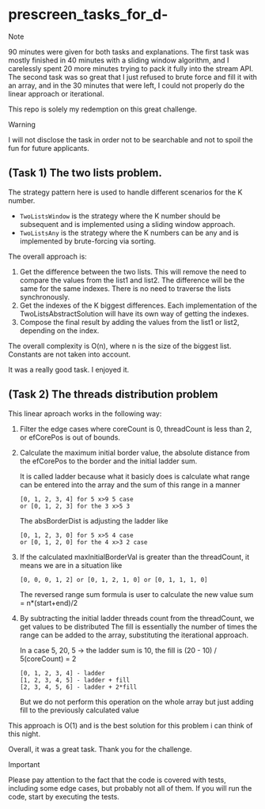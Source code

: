 # prescreen_tasks_for_d-

> [!NOTE]
> 90 minutes were given for both tasks and explanations.
> The first task was mostly finished in 40 minutes with a sliding window algorithm, and I carelessly spent 20 more minutes trying to pack it fully into the stream API.
> The second task was so great that I just refused to brute force and fill it with an array, and in the 30 minutes that were left, I could not properly do the linear approach or iterational.
>
> This repo is solely my redemption on this great challenge.

> [!WARNING]
> I will not disclose the task in order not to be searchable and not to spoil the fun for future applicants.

## (Task 1) The two lists problem.

The strategy pattern here is used to handle different scenarios for the K number. 

- `TwoListsWindow` is the strategy where the K number should be subsequent and is implemented using a sliding window approach.
- `TwoListsAny` is the strategy where the K numbers can be any and is implemented by brute-forcing via sorting.

 The overall approach is:
 1. Get the difference between the two lists.
      This will remove the need to compare the values from the list1 and list2.
      The difference will be the same for the same indexes. There is no need to traverse the lists synchronously.
 2. Get the indexes of the K biggest differences.
      Each implementation of the TwoListsAbstractSolution will have its own way of getting the indexes.
 4. Compose the final result by adding the values from the list1 or list2, depending on the index.
 
 The overall complexity is O(n), where n is the size of the biggest list. Constants are not taken into account.
 
 It was a really good task. I enjoyed it.

## (Task 2) The threads distribution problem
 This linear aproach works in the following way:
 
 1. Filter the edge cases where coreCount is 0, threadCount is less than 2, or efCorePos is out of bounds.
 
 2. Calculate the maximum initial border value,
    the absolute distance from the efCorePos to the border
    and the initial ladder sum.
    
    It is called ladder because what it basicly does is calculate what range can be entered into the array
    and the sum of this range in a manner 
    ```
    [0, 1, 2, 3, 4] for 5 x>9 5 case 
    or [0, 1, 2, 3] for the 3 x>5 3
    ```
    The absBorderDist is adjusting the ladder like
    ```
    [0, 1, 2, 3, 0] for 5 x>5 4 case
    or [0, 1, 2, 0] for the 4 x>3 2 case
    ```
 
 3. If the calculated maxInitialBorderVal is greater than the threadCount, it means we are in a situation like
    ```
    [0, 0, 0, 1, 2] or [0, 1, 2, 1, 0] or [0, 1, 1, 1, 0]
    ```
    The reversed range sum formula is user to calculate the new value sum = n*(start+end)/2
 
 4. By subtracting the initial ladder threads count from the threadCount, we get values to be distributed
    The fill is essentially the number of times the range can be added to the array, substituting the iterational approach.
    
    In a case 5, 20, 5 -> the ladder sum is 10, the fill is (20 - 10) / 5(coreCount) = 2
    ```
    [0, 1, 2, 3, 4] - ladder
    [1, 2, 3, 4, 5] - ladder + fill
    [2, 3, 4, 5, 6] - ladder + 2*fill
    ```
 
    But we do not perform this operation on the whole array
    but just adding fill to the previously calculated value
 
 This approach is O(1) and is the best solution for this problem i can think of this night.
 
 Overall, it was a great task. Thank you for the challenge.

 > [!IMPORTANT]
 > Please pay attention to the fact that the code is covered with tests, including some edge cases, but probably not all of them.
 > If you will run the code, start by executing the tests.